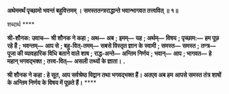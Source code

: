 **अथेममर्थं पृच्छामो भवन्तं बहुवित्तमम् ।** **समस्ततन्त्रराद्धान्ते भवान्भागवत तत्त्ववित् ॥ १॥** 

शब्दार्थ **** 

**श्री-शौनक: उवाच—** **श्री शौनक ने कहा** **; अथ—** **अब** **; इमम्—** **यह** **; अर्थम्—** **विषय** **; पृच्छाम:—** **हम पूछ रहे हैं** **;** **भवन्तम्—** **आप से** **; बहु-वित्-तमम्—** **सबसे विस्तृत ज्ञान के स्वामी** **; समस्त—** **समस्त** **; तन्त्र—** **पूजा की व्यावहारिक विधि** **बताने वाले शाष** **; राद्ध-अन्ते—** **अन्तिम निर्णय** **; भवान्—** **आप** **; भागवत—** **हे महान् भगवद्भक्त** **; तत्त्व-वित्—** **असली** **तथ्यों के ज्ञाता।** **.** 

**श्री शौनक ने कहा : हे सूत, आप सर्वश्रेष्ठ विद्वान तथा भगवद्भक्त हैं। अतएव अब हम** **आपसे समस्त तंत्र शाषों के अन्तिम निर्णय के विषय में पूछते हैं।** **** 